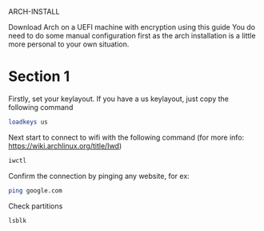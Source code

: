   ARCH-INSTALL

Download Arch on a UEFI machine with encryption using this guide
You do need to do some manual configuration first as the arch installation is a little more personal to your own situation.


# Section 1
Firstly, set your keylayout. If you have a us keylayout, just copy the following command
```bash
loadkeys us
```
Next start to connect to wifi with the following command (for more info: https://wiki.archlinux.org/title/Iwd)
```bash
iwctl
```
Confirm the connection by pinging any website, for ex: 
```bash
ping google.com
```
Check partitions
```bash
lsblk
```
<!-- This is a comment -->




